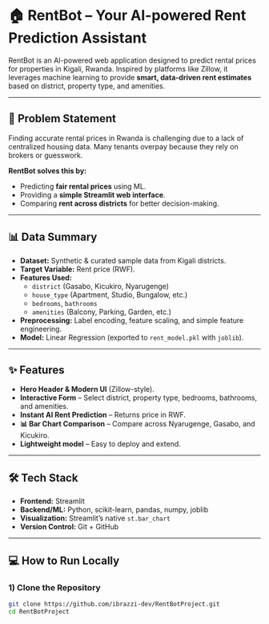 # 🏠 RentBot – Your AI-powered Rent Prediction Assistant

RentBot is an AI-powered web application designed to predict rental prices for properties in Kigali, Rwanda. Inspired by platforms like Zillow, it leverages machine learning to provide **smart, data-driven rent estimates** based on district, property type, and amenities.

---

## 🚀 Problem Statement

Finding accurate rental prices in Rwanda is challenging due to a lack of centralized housing data. Many tenants overpay because they rely on brokers or guesswork.

**RentBot solves this by:**

- Predicting **fair rental prices** using ML.
- Providing a **simple Streamlit web interface**.
- Comparing **rent across districts** for better decision-making.

---

## 📊 Data Summary

- **Dataset:** Synthetic & curated sample data from Kigali districts.
- **Target Variable:** Rent price (RWF).
- **Features Used:**
  - `district` (Gasabo, Kicukiro, Nyarugenge)
  - `house_type` (Apartment, Studio, Bungalow, etc.)
  - `bedrooms`, `bathrooms`
  - `amenities` (Balcony, Parking, Garden, etc.)
- **Preprocessing:** Label encoding, feature scaling, and simple feature engineering.
- **Model:** Linear Regression (exported to `rent_model.pkl` with `joblib`).

---

## ✨ Features

- **Hero Header & Modern UI** (Zillow-style).
- **Interactive Form** – Select district, property type, bedrooms, bathrooms, and amenities.
- **Instant AI Rent Prediction** – Returns price in RWF.
- **📊 Bar Chart Comparison** – Compare across Nyarugenge, Gasabo, and Kicukiro.
- **Lightweight model** – Easy to deploy and extend.

---

## 🛠️ Tech Stack

- **Frontend:** Streamlit
- **Backend/ML:** Python, scikit-learn, pandas, numpy, joblib
- **Visualization:** Streamlit’s native `st.bar_chart`
- **Version Control:** Git + GitHub

---

## 💻 How to Run Locally

### 1) Clone the Repository

```bash
git clone https://github.com/ibrazzi-dev/RentBotProject.git
cd RentBotProject
